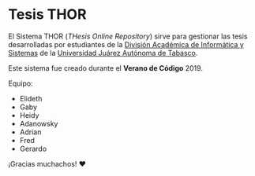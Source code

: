 # Tesis THOR

El Sistema THOR (_THesis Online Repository_) sirve para gestionar las tesis desarrolladas por estudiantes de la [División Académica de Informática y Sistemas](http://ujat.mx/dais) de la [Universidad Juárez Autónoma de Tabasco](http://ujat.mx).

Este sistema fue creado durante el **Verano de Código** 2019.

Equipo:

* Elideth
* Gaby
* Heidy
* Adanowsky
* Adrian
* Fred
* Gerardo

¡Gracias muchachos! ❤
